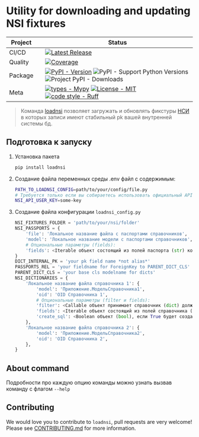 # Utility for downloading and updating NSI fixtures

<div align="center">

| Project   |     | Status                                                                                                                                                                                                                                                                                                                                                                                                                                                                                                                                                                                                                                                                                                                                                                                                                                                                                                                                                                                                                                                                                                                                                                                                                                                                        |
|-----------|:----|-------------------------------------------------------------------------------------------------------------------------------------------------------------------------------------------------------------------------------------------------------------------------------------------------------------------------------------------------------------------------------------------------------------------------------------------------------------------------------------------------------------------------------------------------------------------------------------------------------------------------------------------------------------------------------------------------------------------------------------------------------------------------------------------------------------------------------------------------------------------------------------------------------------------------------------------------------------------------------------------------------------------------------------------------------------------------------------------------------------------------------------------------------------------------------------------------------------------------------------------------------------------------------|
| CI/CD     |     | [![Latest Release](https://github.com/Friskes/loadnsi/actions/workflows/publish-to-pypi.yml/badge.svg)](https://github.com/Friskes/loadnsi/actions/workflows/publish-to-pypi.yml)                                                                                                                                                                                                                                                                                                                                                                                                                                                                                                                                                                                                                                                                                                                                             |
| Quality   |     | [![Coverage](https://codecov.io/github/Friskes/loadnsi/graph/badge.svg?token=vKez4Pycrc)](https://codecov.io/github/Friskes/loadnsi)                                                                                                                                                                                                                                                                                                                               |
| Package   |     | [![PyPI - Version](https://img.shields.io/pypi/v/loadnsi?labelColor=202235&color=edb641&logo=python&logoColor=edb641)](https://badge.fury.io/py/loadnsi) ![PyPI - Support Python Versions](https://img.shields.io/pypi/pyversions/loadnsi?labelColor=202235&color=edb641&logo=python&logoColor=edb641) ![Project PyPI - Downloads](https://img.shields.io/pypi/dm/loadnsi?logo=python&label=downloads&labelColor=202235&color=edb641&logoColor=edb641)                                                                                                                                                                                                                                                                                                                                                                                                                                                                                                                                                                                                                                                                                                                                                                                                                                                  |
| Meta      |     | [![types - Mypy](https://img.shields.io/badge/types-Mypy-202235.svg?logo=python&labelColor=202235&color=edb641&logoColor=edb641)](https://github.com/python/mypy) [![License - MIT](https://img.shields.io/badge/license-MIT-202235.svg?logo=python&labelColor=202235&color=edb641&logoColor=edb641)](https://spdx.org/licenses/) [![code style - Ruff](https://img.shields.io/endpoint?url=https://raw.githubusercontent.com/astral-sh/ruff/main/assets/badge/format.json&labelColor=202235)](https://github.com/astral-sh/ruff) |

</div>

> Команда [loadnsi](#About-command) позволяет загружать и обновлять фикстуры [НСИ](https://nsi.rosminzdrav.ru) в которых записи имеют стабильный pk вашей внутренней системы бд.


## Подготовка к запуску
1. Установка пакета
    ```bash
    pip install loadnsi
    ```

2. Создание файла переменных среды
    .env файл с содержимым:
    ```bash
    PATH_TO_LOADNSI_CONFIG=path/to/your/config/file.py
    # Требуется только если вы собираетесь использовать официальный API НСИ (Запуск команды без флага `--use_pirate_api`)
    NSI_API_USER_KEY=some-key
    ```

3. Создание файла конфигурации `loadnsi_config.py`
    ```python
    NSI_FIXTURES_FOLDER = 'path/to/your/nsi/folder'
    NSI_PASSPORTS = {
        'file': 'Локальное название файла с паспортами справочников',
        'model': 'Локальное название модели с паспортами справочников',
        # Опциональные параметры (fields):
        'fields': <Iterable объект состоящий из полей паспорта (str) которые необходимо оставить в объекте паспорта>,
    }
    DICT_INTERNAL_PK = 'your pk field name *not alias*'
    PASSPORTS_REL = 'your fieldname for ForeignKey to PARENT_DICT_CLS'
    PARENT_DICT_CLS = 'your base cls modelname for dicts'
    NSI_DICTIONARIES = {
        'Локальное название файла справочника 1': {
            'model': 'Приложение.МодельСправочника1',
            'oid': 'OID Справочника 1',
            # Опциональные параметры (filter и fields):
            'filter': <Callable объект принимает справочник (dict) должен вернуть (bool) оставлять ли этот объект в списке>,
            'fields': <Iterable объект состоящий из полей справочника (str) которые необходимо оставить в объекте справочника>,
            'create_sql': <Boolean объект (bool), если True будет создан дублирующий файл справочника в SQL формате>,
        },
        'Локальное название файла справочника 2': {
            'model': 'Приложение.МодельСправочника2',
            'oid': 'OID Справочника 2',
        },
    }
    ```


## About command
Подробности про каждую опцию команды можно узнать вызвав команду с флагом `--help`


## Contributing
We would love you to contribute to `loadnsi`, pull requests are very welcome! Please see [CONTRIBUTING.md](https://github.com/Friskes/loadnsi/blob/main/CONTRIBUTING.md) for more information.

